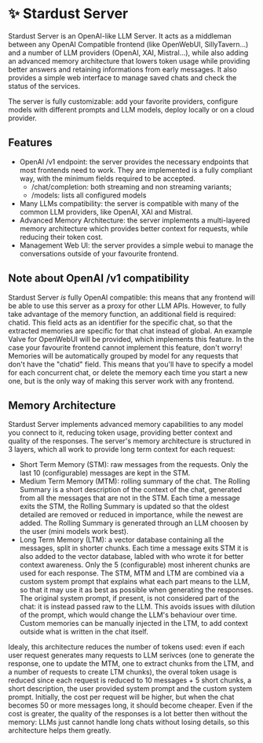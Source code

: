 # ✨ Stardust Server
Stardust Server is an OpenAI-like LLM Server. It acts as a middleman between any OpenAI Compatible frontend (like OpenWebUI, SillyTavern...) and a number of LLM providers (OpenAI, XAI, Mistral...), while also adding an advanced memory architecture that lowers token usage while providing better answers and retaining informations from early messages. It also provides a simple web interface to manage saved chats and check the status of the services.

The server is fully customizable: add your favorite providers, configure models with different prompts and LLM models, deploy locally or on a cloud provider.

## Features
- OpenAI /v1 endpoint: the server provides the necessary endpoints that most frontends need to work. They are implemented is a fully compliant way, with the minimum fields required to be accepted.
  - /chat/completion: both streaming and non streaming variants;
  - /models: lists all configured models
- Many LLMs compatibility: the server is compatible with many of the common LLM providers, like OpenAI, XAI and Mistral.
- Advanced Memory Architecture: the server implements a multi-layered memory architecture which provides better context for requests, while reducing their token cost.
- Management Web UI: the server provides a simple webui to manage the conversations outside of your favourite frontend.

## Note about OpenAI /v1 compatibility
Stardust Server _is_ fully OpenAI compatible: this means that any frontend will be able to use this server as a proxy for other LLM APIs. However, to fully take advantage of the memory function, an additional field is required: chatid. This field acts as an identifier for the specific chat, so that the extracted memories are specific for that chat instead of global. An example Valve for OpenWebUI will be provided, which implements this feature. In the case your favourite frontend cannot implement this feature, don't worry! Memories will be automatically grouped by model for any requests that don't have the "chatid" field. This means that you'll have to specify a model for each concurrent chat, or delete the memory each time you start a new one, but is the only way of making this server work with any frontend.

## Memory Architecture
Stardust Server implements advanced memory capabilities to any model you connect to it, reducing token usage, providing better context and quality of the responses. The server's memory architecture is structured in 3 layers, which all work to provide long term context for each request:
- Short Term Memory (STM): raw messages from the requests. Only the last 10 (configurable) messages are kept in the STM.
- Medium Term Memory (MTM): rolling summary of the chat. The Rolling Summary is a short description of the context of the chat, generated from all the messages that are not in the STM. Each time a message exits the STM, the Rolling Summary is updated so that the oldest detailed are removed or reduced in importance, while the newest are added. The Rolling Summary is generated through an LLM choosen by the user (mini models work best).
- Long Term Memory (LTM): a vector database containing all the messages, split in shorter chunks. Each time a message exits STM it is also added to the vector database, labled with who wrote it for better context awareness. Only the 5 (configurable) most inherent chunks are used for each response.
The STM, MTM and LTM are combined via a custom system prompt that explains what each part means to the LLM, so that it may use it as best as possible when generating the responses. The original system prompt, if present, is not considered part of the chat: it is instead passed raw to the LLM. This avoids issues with dilution of the prompt, which would change the LLM's behaviour over time. Custom memories can be manually injected in the LTM, to add context outside what is written in the chat itself.

Idealy, this architecture reduces the number of tokens used: even if each user request generates many requests to LLM serivces (one to generate the response, one to update the MTM, one to extract chunks from the LTM, and a number of requests to create LTM chunks), the overal token usage is reduced since each request is reduced to 10 messages + 5 short chunks, a short description, the user provided system prompt and the custom system prompt. Initially, the cost per request will be higher, but when the chat becomes 50 or more messages long, it should become cheaper. Even if the cost is greater, the quality of the responses is a lot better then without the memory: LLMs just cannot handle long chats without losing details, so this architecture helps them greatly.




